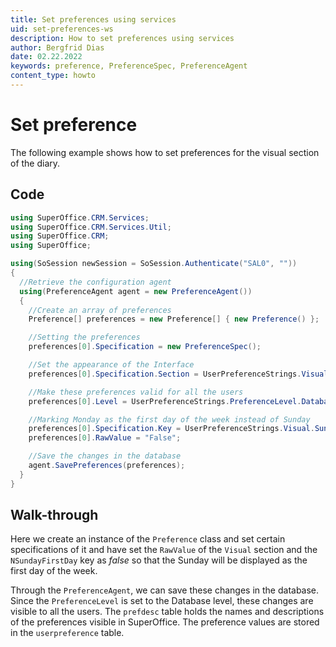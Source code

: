 ```yaml
---
title: Set preferences using services
uid: set-preferences-ws
description: How to set preferences using services
author: Bergfrid Dias
date: 02.22.2022
keywords: preference, PreferenceSpec, PreferenceAgent
content_type: howto
---
```


# Set preference

The following example shows how to set preferences for the visual section of the diary.

## Code

```csharp
using SuperOffice.CRM.Services;
using SuperOffice.CRM.Services.Util;
using SuperOffice.CRM;
using SuperOffice;

using(SoSession newSession = SoSession.Authenticate("SAL0", ""))
{
  //Retrieve the configuration agent
  using(PreferenceAgent agent = new PreferenceAgent())
  {
    //Create an array of preferences
    Preference[] preferences = new Preference[] { new Preference() };

    //Setting the preferences
    preferences[0].Specification = new PreferenceSpec();

    //Set the appearance of the Interface
    preferences[0].Specification.Section = UserPreferenceStrings.Visual.Section;

    //Make these preferences valid for all the users
    preferences[0].Level = UserPreferenceStrings.PreferenceLevel.Database;

    //Marking Monday as the first day of the week instead of Sunday
    preferences[0].Specification.Key = UserPreferenceStrings.Visual.SundayFirstDay;
    preferences[0].RawValue = "False";

    //Save the changes in the database
    agent.SavePreferences(preferences);
  }
}
```

## Walk-through

Here we create an instance of the `Preference` class and set certain specifications of it and have set the `RawValue` of the `Visual` section and the `NSundayFirstDay` key as *false* so that the Sunday will be displayed as the first day of the week.

Through the `PreferenceAgent`, we can save these changes in the database. Since the `PreferenceLevel` is set to the Database level, these changes are visible to all the users. The `prefdesc` table holds the names and descriptions of the preferences visible in SuperOffice. The preference values are stored in the `userpreference` table.
